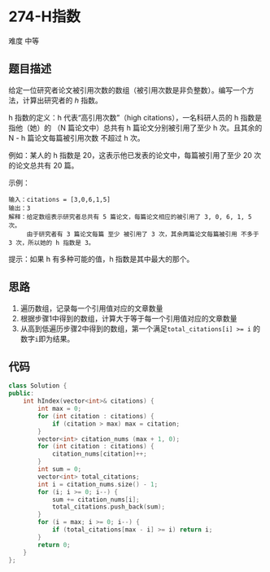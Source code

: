# 274-H指数

难度 中等



## 题目描述

给定一位研究者论文被引用次数的数组（被引用次数是非负整数）。编写一个方法，计算出研究者的 *h* 指数。

h 指数的定义：h 代表“高引用次数”（high citations），一名科研人员的 h 指数是指他（她）的 （N 篇论文中）总共有 h 篇论文分别被引用了至少 h 次。且其余的 N - h 篇论文每篇被引用次数 不超过 h 次。

例如：某人的 h 指数是 20，这表示他已发表的论文中，每篇被引用了至少 20 次的论文总共有 20 篇。

示例：
```
输入：citations = [3,0,6,1,5]
输出：3 
解释：给定数组表示研究者总共有 5 篇论文，每篇论文相应的被引用了 3, 0, 6, 1, 5 次。
     由于研究者有 3 篇论文每篇 至少 被引用了 3 次，其余两篇论文每篇被引用 不多于 3 次，所以她的 h 指数是 3。
```

提示：如果 h 有多种可能的值，h 指数是其中最大的那个。



## 思路

1. 遍历数组，记录每一个引用值对应的文章数量
2. 根据步骤1中得到的数组，计算大于等于每一个引用值对应的文章数量
3. 从高到低遍历步骤2中得到的数组，第一个满足`total_citations[i] >= i` 的数字`i`即为结果。



## 代码

```c++
class Solution {
public:
    int hIndex(vector<int>& citations) {
        int max = 0;
        for (int citation : citations) {
            if (citation > max) max = citation;
        }
        vector<int> citation_nums (max + 1, 0);
        for (int citation : citations) {
            citation_nums[citation]++;
        }
        int sum = 0;
        vector<int> total_citations;
        int i = citation_nums.size() - 1;
        for (i; i >= 0; i--) {
            sum += citation_nums[i];
            total_citations.push_back(sum);
        }
        for (i = max; i >= 0; i--) {
            if (total_citations[max - i] >= i) return i;
        }
        return 0;
    }
};
```


